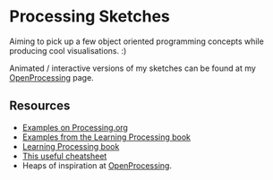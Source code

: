 # Processing Sketches
Aiming to pick up a few object oriented programming concepts while producing cool visualisations. :) 

Animated / interactive versions of my sketches can be found at my [OpenProcessing](https://www.openprocessing.org/user/88057) page.

## Resources

- [Examples on Processing.org](https://processing.org/examples/)
- [Examples from the Learning Processing book](http://learningprocessing.com/examples/)
- [Learning Processing book](http://www.sciencedirect.com/science/article/pii/B9780123944436500019)
- [This useful cheatsheet](https://www.cs.bham.ac.uk/~cxp291/ri/processing_cheat_sheet_english.pdf)
- Heaps of inspiration at [OpenProcessing](https://www.openprocessing.org/).
